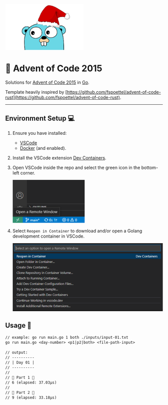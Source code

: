 <img src="./.assets/christmas_gopher.png" width="250">

# 🎄 Advent of Code 2015

Solutions for [Advent of Code 2015](https://adventofcode.com/2015) in [Go](https://go.dev/). 

Template heavily inspired by [https://github.com/fspoettel/advent-of-code-rust](https://github.com/fspoettel/advent-of-code-rust). 

--- 

## Environment Setup 💻 

1. Ensure you have installed: 
    - [VSCode](https://go.microsoft.com/fwlink/?linkid=830387)
    - [Docker](https://www.docker.com/) (and enabled). 

2. Install the VSCode extension [Dev Containers](https://marketplace.visualstudio.com/items?itemName=ms-vscode-remote.remote-containers). 

3. Open VSCode inside the repo and select the green icon in the bottom-left corner. 

    <img src="./.assets/open_remote_window.png" width="230">

4. Select `Reopen in Container` to download and/or open a Golang development container in VSCode. 

    <img src="./.assets/remote_window.png" width="530">


## Usage 🔨 

```golang
// example: go run main.go 1 both ./inputs/input-01.txt
go run main.go <day-number> <p1|p2|both> <file-path-input>

// output:
// ----------
// | Day 01 |
// ----------
//
// 🎄 Part 1 🎄
// 6 (elapsed: 37.03µs)
//
// 🎄 Part 2 🎄
// 9 (elapsed: 33.18µs)
```
